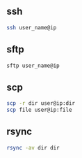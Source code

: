 ## ssh
```bash
ssh user_name@ip
```
## sftp
```bash
sftp user_name@ip

```
## scp

```bash
scp -r dir user@ip:dir
scp file user@ip:file
```
## rsync

```bash
rsync -av dir dir
```